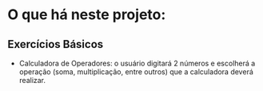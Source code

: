 <h1>O que há neste projeto:</h1>

<h2>Exercícios Básicos</h2>
<ul>
  <li>Calculadora de Operadores: o usuário digitará 2 números e escolherá a operação (soma, multiplicação, entre outros) que a calculadora deverá realizar.</li>
</ul>
